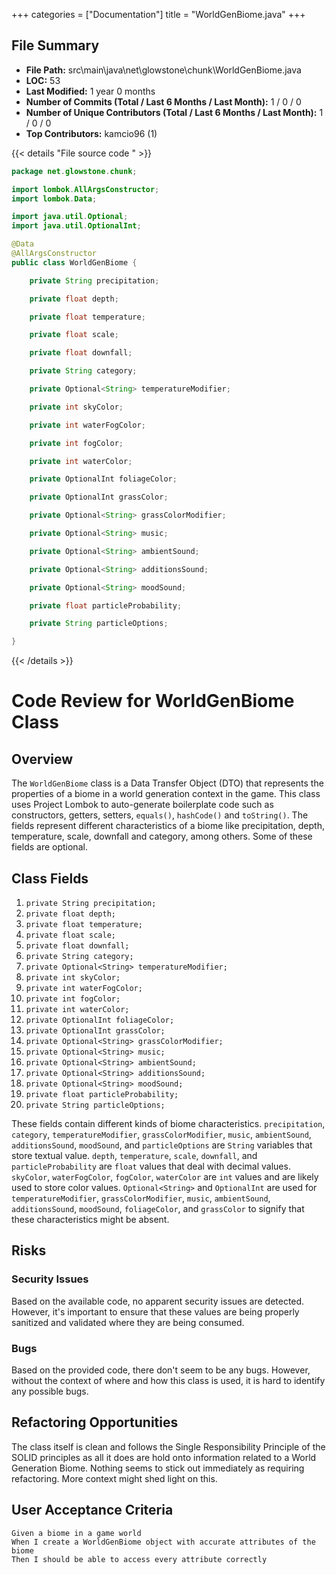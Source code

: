 +++
categories = ["Documentation"]
title = "WorldGenBiome.java"
+++

## File Summary

- **File Path:** src\main\java\net\glowstone\chunk\WorldGenBiome.java
- **LOC:** 53
- **Last Modified:** 1 year 0 months
- **Number of Commits (Total / Last 6 Months / Last Month):** 1 / 0 / 0
- **Number of Unique Contributors (Total / Last 6 Months / Last Month):** 1 / 0 / 0
- **Top Contributors:** kamcio96 (1)

{{< details "File source code " >}}
```java
package net.glowstone.chunk;

import lombok.AllArgsConstructor;
import lombok.Data;

import java.util.Optional;
import java.util.OptionalInt;

@Data
@AllArgsConstructor
public class WorldGenBiome {

    private String precipitation;

    private float depth;

    private float temperature;

    private float scale;

    private float downfall;

    private String category;

    private Optional<String> temperatureModifier;

    private int skyColor;

    private int waterFogColor;

    private int fogColor;

    private int waterColor;

    private OptionalInt foliageColor;

    private OptionalInt grassColor;

    private Optional<String> grassColorModifier;

    private Optional<String> music;

    private Optional<String> ambientSound;

    private Optional<String> additionsSound;

    private Optional<String> moodSound;

    private float particleProbability;

    private String particleOptions;

}

```
{{< /details >}}



# Code Review for WorldGenBiome Class

## Overview

The `WorldGenBiome` class is a Data Transfer Object (DTO) that represents the properties of a biome in a world generation context in the game. This class uses Project Lombok to auto-generate boilerplate code such as constructors, getters, setters, `equals()`, `hashCode()` and `toString()`. The fields represent different characteristics of a biome like precipitation, depth, temperature, scale, downfall and category, among others. Some of these fields are optional.

## Class Fields

1. `private String precipitation;`
2. `private float depth;`
3. `private float temperature;`
4. `private float scale;`
5. `private float downfall;`
6. `private String category;`
7. `private Optional<String> temperatureModifier;`
8. `private int skyColor;`
9. `private int waterFogColor;`
10. `private int fogColor;`
11. `private int waterColor;`
12. `private OptionalInt foliageColor;`
13. `private OptionalInt grassColor;`
14. `private Optional<String> grassColorModifier;`
15. `private Optional<String> music;`
16. `private Optional<String> ambientSound;`
17. `private Optional<String> additionsSound;`
18. `private Optional<String> moodSound;`
19. `private float particleProbability;`
20. `private String particleOptions;`

These fields contain different kinds of biome characteristics. `precipitation`, `category`, `temperatureModifier`, `grassColorModifier`, `music`, `ambientSound`, `additionsSound`, `moodSound`, and `particleOptions` are `String` variables that store textual value. `depth`, `temperature`, `scale`, `downfall`, and `particleProbability` are `float` values that deal with decimal values. `skyColor`, `waterFogColor`, `fogColor`, `waterColor` are `int` values and are likely used to store color values. `Optional<String>` and `OptionalInt` are used for `temperatureModifier`, `grassColorModifier`, `music`, `ambientSound`, `additionsSound`, `moodSound`, `foliageColor`, and `grassColor` to signify that these characteristics might be absent.

## Risks

### Security Issues

Based on the available code, no apparent security issues are detected. However, it's important to ensure that these values are being properly sanitized and validated where they are being consumed.

### Bugs

Based on the provided code, there don't seem to be any bugs. However, without the context of where and how this class is used, it is hard to identify any possible bugs.

## Refactoring Opportunities

The class itself is clean and follows the Single Responsibility Principle of the SOLID principles as all it does are hold onto information related to a World Generation Biome. Nothing seems to stick out immediately as requiring refactoring. More context might shed light on this.

## User Acceptance Criteria

```Gherkin
Given a biome in a game world
When I create a WorldGenBiome object with accurate attributes of the biome
Then I should be able to access every attribute correctly
```